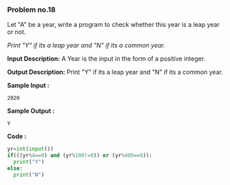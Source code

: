 ### Problem no.18

Let "A" be a year, write a program to check whether this year is a leap year or not.

*Print "Y" if its a leap year and "N" if its a common year.*

**Input Description:**
A Year is the input in the form of a positive integer.

**Output Description:**
Print "Y" if its a leap year and "N" if its a common year.

**Sample Input :**
```
2020
```

**Sample Output :**
```
Y
```

**Code :**
```python
yr=int(input())
if(((yr%4==0) and (yr%100!=0)) or (yr%400==0)):
  print("Y")
else:
  print("N")
```
